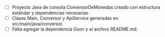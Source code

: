 - [ ] Proyecto Java de consola ConversorDeMonedas creado con estructura estándar y dependencias necesarias.
- [ ] Clases Main, Conversor y ApiService generadas en src/main/java/conversor.
- [ ] Falta agregar la dependencia Gson y el archivo README.md.
